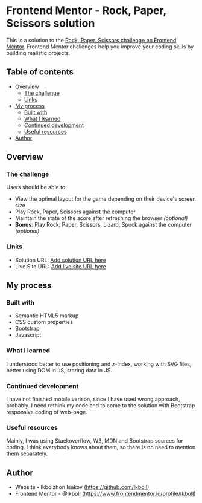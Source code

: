 # Frontend Mentor - Rock, Paper, Scissors solution

This is a solution to the [Rock, Paper, Scissors challenge on Frontend Mentor](https://www.frontendmentor.io/challenges/rock-paper-scissors-game-pTgwgvgH). Frontend Mentor challenges help you improve your coding skills by building realistic projects. 

## Table of contents

- [Overview](#overview)
  - [The challenge](#the-challenge)
  - [Links](#links)
- [My process](#my-process)
  - [Built with](#built-with)
  - [What I learned](#what-i-learned)
  - [Continued development](#continued-development)
  - [Useful resources](#useful-resources)
- [Author](#author)

## Overview

### The challenge

Users should be able to:

- View the optimal layout for the game depending on their device's screen size
- Play Rock, Paper, Scissors against the computer
- Maintain the state of the score after refreshing the browser _(optional)_
- **Bonus**: Play Rock, Paper, Scissors, Lizard, Spock against the computer _(optional)_

### Links

- Solution URL: [Add solution URL here](https://github.com/IkbolI/RockPaperScissorsChallange)
- Live Site URL: [Add live site URL here](https://your-live-site-url.com)

## My process

### Built with

- Semantic HTML5 markup
- CSS custom properties
- Bootstrap
- Javascript

### What I learned

I understood better to use positioning and z-index, working with SVG files, better using DOM in JS, storing data in JS.  


### Continued development

I have not finished mobile verison, since I have used wrong approach, probably. I need rethink my code and to come to the solution with Bootstrap responsive coding of web-page. 

### Useful resources

Mainly, I was using Stackoverflow, W3, MDN and Bootstrap sources for coding. I think everybody knows about them, so there is no need to mention them separately. 

## Author

- Website - Ikbolzhon Isakov (https://github.com/IkbolI)
- Frontend Mentor - @IkbolI (https://www.frontendmentor.io/profile/IkbolI)